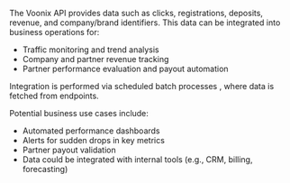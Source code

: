 The Voonix API provides data such as clicks, registrations, deposits, revenue, and company/brand identifiers. This data can be integrated into business operations for:

- Traffic monitoring and trend analysis
- Company and partner revenue tracking
- Partner performance evaluation and payout automation

Integration is performed via scheduled batch processes , where data is fetched from endpoints.

Potential business use cases include:
- Automated performance dashboards
- Alerts for sudden drops in key metrics
- Partner payout validation
- Data could be integrated with internal tools (e.g., CRM, billing, forecasting)

